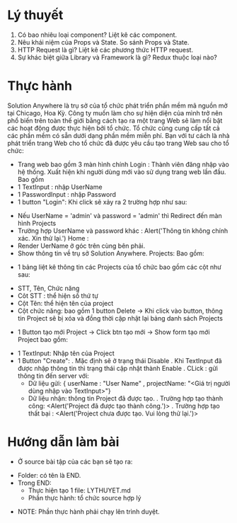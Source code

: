 # Lý thuyết
1. Có bao nhiêu loại component? Liệt kê các component.
2. Nêu khái niệm của Props và State. So sánh Props và State.
3. HTTP Request là gì? Liệt kê các phương thức HTTP request.
4. Sự khác biệt giữa Library và Framework là gì? Redux thuộc loại nào?

# Thực hành
Solution Anywhere là trụ sở của tổ chức phát triển phần mềm mã nguồn mở tại Chicago, Hoa Kỳ. 
Công ty muốn làm cho sự hiện diện của mình trở nên phổ biến trên toàn thế giới bằng cách tạo ra một trang Web sẽ làm nổi bật các hoạt động được thực hiện bởi tổ chức. 
Tổ chức cũng cung cấp tất cả các phần mềm có sẵn dưới dạng phần mềm miễn phí. 
Bạn với tư cách là nhà phát triển trang Web cho tổ chức đã được yêu cầu tạo trang Web sau cho tổ chức:
- Trang web bao gồm 3 màn hình chính
Login   : Thành viên đăng nhập vào hệ thống. Xuất hiện khi người dùng mới vào sử dụng trang web lần đầu. Bao gồm
- 1 TextInput     : nhập UserName
- 1 PasswordInput : nhập Password
- 1 button "Login": Khi click sẽ xảy ra 2 trường hợp như sau:
+ Nếu UserName = 'admin' và password = 'admin' thì Redirect đến màn hình Projects
+ Trường hợp UserName và password khác : Alert('Thông tin không chính xác. Xin thử lại.')
Home    : 
+ Render UerName ở góc trên cùng bên phải.
+ Show thông tin về trụ sở Solution Anywhere.
Projects: Bao gồm:
- 1 bảng liệt kê thông tin các Projects của tổ chức bao gồm các cột như sau:
+ STT, Tên, Chức năng
+ Côt STT : thể hiện số thứ tự
+ Cột Tên: thể hiện tên của project
+ Cột chức năng: bao gồm 1 button Delete -> Khi click vào button, thông tin Project sẽ bị xóa và đồng thời cập nhật lại bảng danh sách Projects
- 1 Button tạo mới Project -> Click btn tạo mới -> Show form tạo mới Project bao gồm:
+ 1 TextInput: Nhập tên của Project
+ 1 Button "Create":
    . Mặc định sẽ ở trạng thái Disable
    . Khi TextInput đã được nhập thông tin thì trạng thái cập nhật thành Enable
    . CLick : gửi thông tin đến server với:
    - Dữ liệu gửi: { userName : "User Name" , projectName: "<Giá trị người dùng nhập vào TextInput>"}
    - Dữ liệu nhận: thông tin Project đã được tạo.
    . Trường hợp tạo thành công: <Alert('Project đã được tạo thành công.')>
    . Trường hợp tạo thất bại  : <Alert('Project chưa được tạo. Vui lòng thử lại.')>

# Hướng dẫn làm bài
- Ở source bài tập của các bạn sẽ tạo ra:
+ Folder: có tên là END.
+ Trong END: 
    - Thực hiện tạo 1 file: LYTHUYET.md 
    - Phần thực hành: tổ chức source hợp lý
- NOTE: Phần thực hành phải chạy lên trình duyệt.